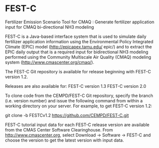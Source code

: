 # FEST-C
Fertilizer Emission Scenario Tool for CMAQ : Generate fertilizer application input for CMAQ bi-directional NH3 modeling

FEST-C is a Java-based interface system that is used to simulate daily fertilizer application information using the Environmental Policy Integrated Climate (EPIC) model (http://epicapex.tamu.edu/ epic/) and to extract the EPIC daily output that is a required input for bidirectional NH3 modeling performed using the Community Multiscale Air Quality (CMAQ) modeling system (http://www.cmascenter.org/cmaq/). 

The FEST-C Git repository is available for release beginning with FEST-C version 1.2. 

Releases are also available for:
FEST-C version 1.3
FEST-C version 2.0

To clone code from the CEMPD/FEST-C Git repository, specify the branch (i.e. version number) and issue the following command from within a working directory on your server. For example, to get FEST-C version 1.2:

git clone -b FESTCv1.2 https://github.com/CEMPD/FEST-C.git 

FEST-C tutorial input data for each FEST-C release version are available from the CMAS Center Software Clearinghouse. From http://www.cmascenter.org, select Download -> Software -> FEST-C and choose the version to get the latest version with input data. 
